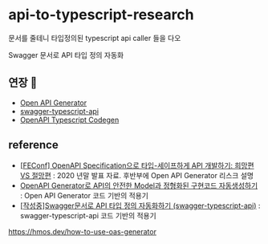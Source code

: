 # api-to-typescript-research
문서를 줄테니 타입정의된 typescript api caller 들을 다오

Swagger 문서로 API 타입 정의 자동화

## 연장 🔨

* [Open API Generator](https://openapi-generator.tech/)
* [swagger-typescript-api](https://github.com/acacode/swagger-typescript-api)
* [OpenAPI Typescript Codegen](https://github.com/ferdikoomen/openapi-typescript-codegen)

## reference

* [\[FEConf\] OpenAPI Specification으로 타입-세이프하게 API 개발하기: 희망편 VS 절망편](https://www.youtube.com/watch?v=J4JHLESAiFk)
\: 2020 년말 발표 자료. 후반부에 Open API Generator 리스크 설명
* [OpenAPI Generator로 API의 안전한 Model과 정형화된 구현코드 자동생성하기](https://velog.io/@kdeun1/OpenAPI-Generator%EB%A5%BC-%EC%82%AC%EC%9A%A9%ED%95%98%EC%97%AC-API-TypeScript-%EA%B5%AC%ED%98%84-%EC%9E%90%EB%8F%99%ED%99%94%ED%95%98%EA%B8%B0) : Open API Generator 코드 기반의 적용기
* [\[작성중\]Swagger문서로 API 타입 정의 자동화하기 (swagger-typescript-api)](https://velog.io/@bangina/%EC%9E%91%EC%84%B1%EC%A4%91Swagger%EB%AC%B8%EC%84%9C%EB%A1%9C-API-%ED%83%80%EC%9E%85-%EC%A0%95%EC%9D%98-%EC%9E%90%EB%8F%99%ED%99%94%ED%95%98%EA%B8%B0-swagger-typescript-api) : swagger-typescript-api 코드 기반의 적용기 

https://hmos.dev/how-to-use-oas-generator
